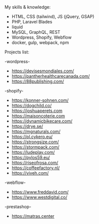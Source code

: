 My skills & knowledge:
- HTML, CSS (tailwind), JS (jQuery, GSAP)
- PHP, Laravel Blades
- liquid
- MySQL, GraphQL, REST
- Wordpress, Shopify, Webflow
- docker, gulp, webpack, npm

Projects list:

-wordpress-

- https://devisesmondiales.com/
- https://pantherhealthcarecanada.com/
- https://88publishing.com/

-shopify-

- https://konner-sohnen.com/
- https://dogchild.co/
- https://joshuaperets.com
- https://maisoncoterie.com
- https://dynamicbikecare.com/
- https://drye.se/
- https://mgnaturals.com/
- https://pl.cykero.eu/
- https://strongsize.com/
- https://stormpack.com/
- https://ludeplay.com/
- https://pylos59.eu/
- https://riseofrosa.com/
- https://coffeefactory.nl/
- https://viveh.com/

-webflow-

- https://www.freddavid.com/
- https://www.westdigital.co/

-prestashop-

- https://matras.center
